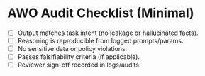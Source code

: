 # AWO Audit Checklist (Minimal)

- [ ] Output matches task intent (no leakage or hallucinated facts).
- [ ] Reasoning is reproducible from logged prompts/params.
- [ ] No sensitive data or policy violations.
- [ ] Passes falsifiability criteria (if applicable).
- [ ] Reviewer sign-off recorded in logs/audits.
